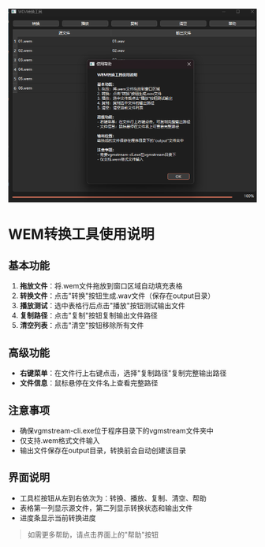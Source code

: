 <!-- 添加图片 -->
![WEM转换工具](img.png)

# WEM转换工具使用说明

## 基本功能
1. **拖放文件**：将.wem文件拖放到窗口区域自动填充表格
2. **转换文件**：点击"转换"按钮生成.wav文件（保存在output目录）
3. **播放测试**：选中表格行后点击"播放"按钮测试输出文件
4. **复制路径**：点击"复制"按钮复制输出文件路径
5. **清空列表**：点击"清空"按钮移除所有文件

## 高级功能
- **右键菜单**：在文件行上右键点击，选择"复制路径"复制完整输出路径
- **文件信息**：鼠标悬停在文件名上查看完整路径

## 注意事项
- 确保vgmstream-cli.exe位于程序目录下的vgmstream文件夹中
- 仅支持.wem格式文件输入
- 输出文件保存在output目录，转换前会自动创建该目录

## 界面说明
- 工具栏按钮从左到右依次为：转换、播放、复制、清空、帮助
- 表格第一列显示源文件，第二列显示转换状态和输出文件
- 进度条显示当前转换进度

> 如需更多帮助，请点击界面上的"帮助"按钮